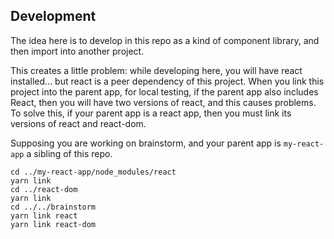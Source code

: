 
Development
-----------

The idea here is to develop in this repo as a kind of component library, and then import into another project.

This creates a little problem: while developing here, you will have react installed... but react is a peer dependency of this project. When you link this project into the parent app, for local testing, if the parent app also includes React, then you will have two versions of react, and this causes problems. To solve this, if your parent app is a react app, then you must link its versions of react and react-dom.

Supposing you are working on brainstorm, and your parent app is `my-react-app` a sibling of this repo.

```
cd ../my-react-app/node_modules/react
yarn link
cd ../react-dom
yarn link
cd ../../brainstorm
yarn link react
yarn link react-dom
```

